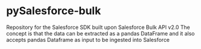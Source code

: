 # pySalesforce-bulk
Repository for the Salesforce SDK built upon Salesforce Bulk API v2.0
The concept is that the data can be extracted as a pandas DataFrame and it also accepts pandas Dataframe as input to be ingested into Salesforce
